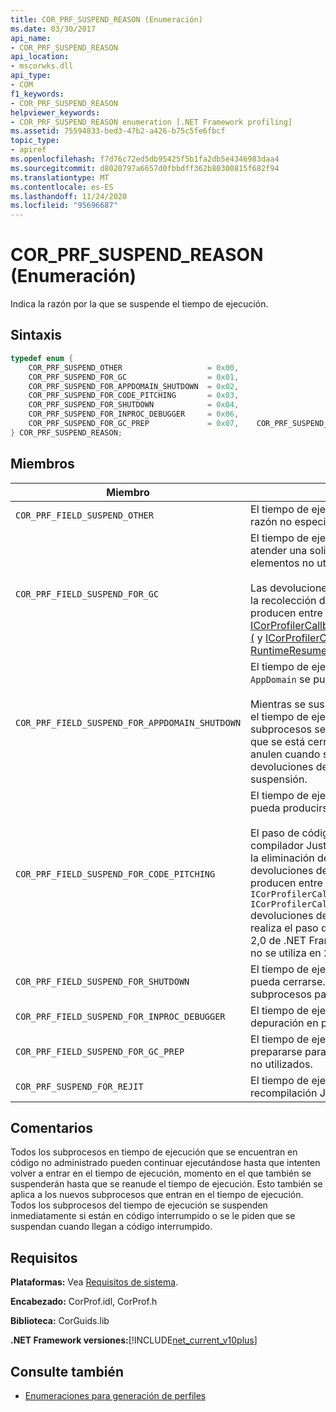 ```yaml
---
title: COR_PRF_SUSPEND_REASON (Enumeración)
ms.date: 03/30/2017
api_name:
- COR_PRF_SUSPEND_REASON
api_location:
- mscorwks.dll
api_type:
- COM
f1_keywords:
- COR_PRF_SUSPEND_REASON
helpviewer_keywords:
- COR_PRF_SUSPEND_REASON enumeration [.NET Framework profiling]
ms.assetid: 75594833-bed3-47b2-a426-b75c5fe6fbcf
topic_type:
- apiref
ms.openlocfilehash: f7d76c72ed5db95425f5b1fa2db5e4346983daa4
ms.sourcegitcommit: d8020797a6657d0fbbdff362b80300815f682f94
ms.translationtype: MT
ms.contentlocale: es-ES
ms.lasthandoff: 11/24/2020
ms.locfileid: "95696687"
---
```

# <a name="cor_prf_suspend_reason-enumeration"></a>COR_PRF_SUSPEND_REASON (Enumeración)

Indica la razón por la que se suspende el tiempo de ejecución.  
  
## <a name="syntax"></a>Sintaxis  
  
```cpp  
typedef enum {  
    COR_PRF_SUSPEND_OTHER                   = 0x00,  
    COR_PRF_SUSPEND_FOR_GC                  = 0x01,  
    COR_PRF_SUSPEND_FOR_APPDOMAIN_SHUTDOWN  = 0x02,  
    COR_PRF_SUSPEND_FOR_CODE_PITCHING       = 0x03,  
    COR_PRF_SUSPEND_FOR_SHUTDOWN            = 0x04,  
    COR_PRF_SUSPEND_FOR_INPROC_DEBUGGER     = 0x06,  
    COR_PRF_SUSPEND_FOR_GC_PREP             = 0x07,    COR_PRF_SUSPEND_FOR_REJIT               = 8  
} COR_PRF_SUSPEND_REASON;  
```  
  
## <a name="members"></a>Miembros  
  
|Miembro|Descripción|  
|------------|-----------------|  
|`COR_PRF_FIELD_SUSPEND_OTHER`|El tiempo de ejecución se suspende por una razón no especificada.|  
|`COR_PRF_FIELD_SUSPEND_FOR_GC`|El tiempo de ejecución se suspende para atender una solicitud de recolección de elementos no utilizados.<br /><br /> Las devoluciones de llamada relacionadas con la recolección de elementos no utilizados se producen entre las devoluciones de llamada [ICorProfilerCallback:: RuntimeSuspendFinished (](icorprofilercallback-runtimesuspendfinished-method.md) y [ICorProfilerCallback:: RuntimeResumeStarted (](icorprofilercallback-runtimeresumestarted-method.md) .|  
|`COR_PRF_FIELD_SUSPEND_FOR_APPDOMAIN_SHUTDOWN`|El tiempo de ejecución se suspende para que `AppDomain` se pueda cerrar.<br /><br /> Mientras se suspende el tiempo de ejecución, el tiempo de ejecución determinará qué subprocesos se encuentran en el `AppDomain` que se está cerrando y los definirá para que se anulen cuando se reanuden. No hay `AppDomain` devoluciones de llamada específicas de esta suspensión.|  
|`COR_PRF_FIELD_SUSPEND_FOR_CODE_PITCHING`|El tiempo de ejecución se suspende para que pueda producirse el paso del código.<br /><br /> El paso de código solo se retiene cuando el compilador Just-in-Time (JIT) está activo con la eliminación de código habilitada. Las devoluciones de llamada de paso de código se producen entre las `ICorProfilerCallback::RuntimeSuspendFinished` `ICorProfilerCallback::RuntimeResumeStarted` devoluciones de llamada y. **Nota:**  CLR JIT no realiza el paso de las funciones de la versión 2,0 de .NET Framework, por lo que este valor no se utiliza en 2,0.|  
|`COR_PRF_FIELD_SUSPEND_FOR_SHUTDOWN`|El tiempo de ejecución se suspende para que pueda cerrarse. Debe suspender todos los subprocesos para completar la operación.|  
|`COR_PRF_FIELD_SUSPEND_FOR_INPROC_DEBUGGER`|El tiempo de ejecución se suspende para la depuración en proceso.|  
|`COR_PRF_FIELD_SUSPEND_FOR_GC_PREP`|El tiempo de ejecución se suspende para prepararse para una recolección de elementos no utilizados.|  
|`COR_PRF_SUSPEND_FOR_REJIT`|El tiempo de ejecución se suspende para la recompilación JIT.|  
  
## <a name="remarks"></a>Comentarios  

 Todos los subprocesos en tiempo de ejecución que se encuentran en código no administrado pueden continuar ejecutándose hasta que intenten volver a entrar en el tiempo de ejecución, momento en el que también se suspenderán hasta que se reanude el tiempo de ejecución. Esto también se aplica a los nuevos subprocesos que entran en el tiempo de ejecución. Todos los subprocesos del tiempo de ejecución se suspenden inmediatamente si están en código interrumpido o se le piden que se suspendan cuando llegan a código interrumpido.  
  
## <a name="requirements"></a>Requisitos  

 **Plataformas:** Vea [Requisitos de sistema](../../get-started/system-requirements.md).  
  
 **Encabezado:** CorProf.idl, CorProf.h  
  
 **Biblioteca:** CorGuids.lib  
  
 **.NET Framework versiones:**[!INCLUDE[net_current_v10plus](../../../../includes/net-current-v10plus-md.md)]  
  
## <a name="see-also"></a>Consulte también

- [Enumeraciones para generación de perfiles](profiling-enumerations.md)
